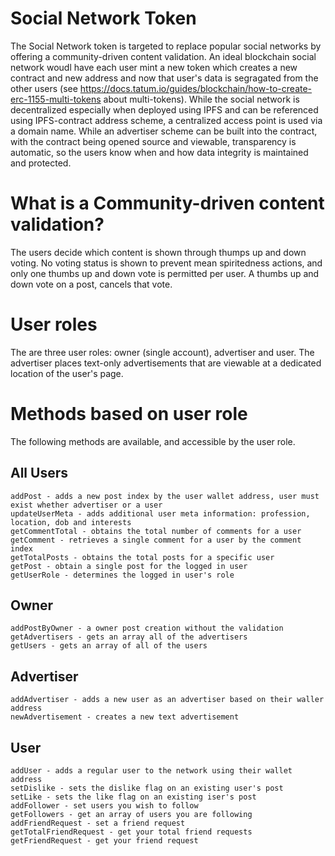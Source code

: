 # Social Network Token
The Social Network token is targeted to replace popular social networks by offering a community-driven content validation. An ideal blockchain social network woudl have each user mint a new token which creates a new contract and new address and now that user's data is segragated from the other users (see https://docs.tatum.io/guides/blockchain/how-to-create-erc-1155-multi-tokens about multi-tokens). While the social network is decentralized especially when deployed using IPFS and can be referenced using IPFS-contract address scheme, a centralized access point is used via a domain name. While an advertiser scheme can be built into  the contract, with the contract being opened source and viewable, transparency is automatic, so the users know when and how data integrity is maintained and protected.


# What is a Community-driven content validation?
The users decide which content is shown through thumps up and down voting. No voting status is shown to prevent mean spiritedness actions, and only one thumbs up and down vote is permitted per user. A thumbs up and down vote on a post, cancels that vote.

# User roles
The are three user roles: owner (single account), advertiser and user. The advertiser places text-only advertisements that are viewable at a dedicated location of the user's page.

# Methods based on user role
The following methods are available, and accessible by the user role.

## All Users

    addPost - adds a new post index by the user wallet address, user must exist whether advertiser or a user
    updateUserMeta - adds additional user meta information: profession, location, dob and interests
    getCommentTotal - obtains the total number of comments for a user
    getComment - retrieves a single comment for a user by the comment index
    getTotalPosts - obtains the total posts for a specific user
    getPost - obtain a single post for the logged in user
    getUserRole - determines the logged in user's role

## Owner

    addPostByOwner - a owner post creation without the validation
    getAdvertisers - gets an array all of the advertisers
    getUsers - gets an array of all of the users

## Advertiser

    addAdvertiser - adds a new user as an advertiser based on their waller address
    newAdvertisement - creates a new text advertisement

## User

    addUser - adds a regular user to the network using their wallet address
    setDislike - sets the dislike flag on an existing user's post
    setLike - sets the like flag on an existing iser's post
    addFollower - set users you wish to follow
    getFollowers - get an array of users you are following
    addFriendRequest - set a friend request
    getTotalFriendRequest - get your total friend requests
    getFriendRequest - get your friend request